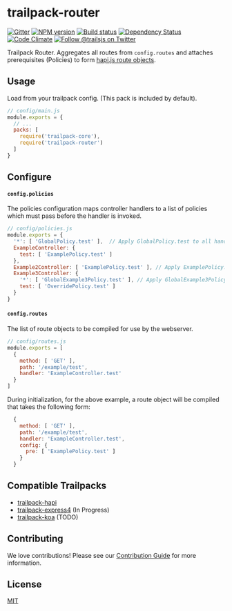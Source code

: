 # trailpack-router

[![Gitter][gitter-image]][gitter-url]
[![NPM version][npm-image]][npm-url]
[![Build status][ci-image]][ci-url]
[![Dependency Status][daviddm-image]][daviddm-url]
[![Code Climate][codeclimate-image]][codeclimate-url]
[![Follow @trailsjs on Twitter][twitter-image]][twitter-url]

Trailpack Router. Aggregates all routes from `config.routes` and attaches
prerequisites (Policies) to form [hapi.js route objects](http://hapijs.com/api#route-configuration).

## Usage
Load from your trailpack config. (This pack is included by default).

```js
// config/main.js
module.exports = {
  // ...
  packs: [
    require('trailpack-core'),
    require('trailpack-router')
  ]
}
```

## Configure

#### `config.policies`
The policies configuration maps controller handlers to a list of policies
which must pass before the handler is invoked.

```js
// config/policies.js
module.exports = {
  '*': [ 'GlobalPolicy.test' ],  // Apply GlobalPolicy.test to all handler except the ones below
  ExampleController: {
    test: [ 'ExamplePolicy.test' ]
  },
  Example2Controller: [ 'ExamplePolicy.test' ], // Apply ExamplePolicy.test to all handler
  Example3Controller: {
    '*': [ 'GlobalExample3Policy.test' ], // Apply GlobalExample3Policy.test to all handler except the ones below
    test: [ 'OverridePolicy.test' ]
  }
}
```

#### `config.routes`
The list of route objects to be compiled for use by the webserver.

```js
// config/routes.js
module.exports = [
  {
    method: [ 'GET' ],
    path: '/example/test',
    handler: 'ExampleController.test'
  }
]
```

During initialization, for the above example, a route object will be compiled
that takes the following form:

```js
  {
    method: [ 'GET' ],
    path: '/example/test',
    handler: 'ExampleController.test',
    config: {
      pre: [ 'ExamplePolicy.test' ]
    }
  }
```

## Compatible Trailpacks
- [trailpack-hapi](https://github.com/trailsjs/trailpack-hapi)
- [trailpack-express4](https://github.com/trailsjs/trailpack-express4) (In Progress)
- [trailpack-koa](https://github.com/trailsjs/trailpack-koa) (TODO)

## Contributing
We love contributions! Please see our [Contribution Guide](https://github.com/trailsjs/trails/blob/master/CONTRIBUTING.md)
for more information.

## License
[MIT](https://github.com/trailsjs/trailpack-router/blob/master/LICENSE)

[npm-image]: https://img.shields.io/npm/v/trailpack-router.svg?style=flat-square
[npm-url]: https://npmjs.org/package/trailpack-router
[ci-image]: https://img.shields.io/travis/trailsjs/trailpack-router/master.svg?style=flat-square
[ci-url]: https://travis-ci.org/trailsjs/trailpack-router
[daviddm-image]: http://img.shields.io/david/trailsjs/trailpack-router.svg?style=flat-square
[daviddm-url]: https://david-dm.org/trailsjs/trailpack-router
[codeclimate-image]: https://img.shields.io/codeclimate/github/trailsjs/trailpack-router.svg?style=flat-square
[codeclimate-url]: https://codeclimate.com/github/trailsjs/trailpack-router
[gitter-image]: http://img.shields.io/badge/+%20GITTER-JOIN%20CHAT%20%E2%86%92-1DCE73.svg?style=flat-square
[gitter-url]: https://gitter.im/trailsjs/trails
[twitter-image]: https://img.shields.io/twitter/follow/trailsjs.svg?style=social
[twitter-url]: https://twitter.com/trailsjs
